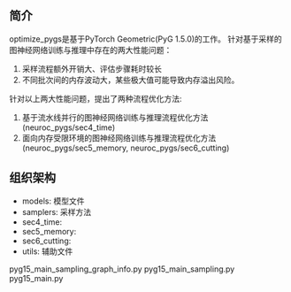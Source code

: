 ## 简介

optimize_pygs是基于PyTorch Geometric(PyG 1.5.0)的工作。
针对基于采样的图神经网络训练与推理中存在的两大性能问题：
1. 采样流程额外开销大、评估步骤耗时较长
2. 不同批次间的内存波动大，某些极大值可能导致内存溢出风险。

针对以上两大性能问题，提出了两种流程优化方法:
1. 基于流水线并行的图神经网络训练与推理流程优化方法(neuroc_pygs/sec4_time)
2. 面向内存受限环境的图神经网络训练与推理流程优化方法(neuroc_pygs/sec5_memory, neuroc_pygs/sec6_cutting)

## 组织架构

- models: 模型文件
- samplers: 采样方法
- sec4_time: 
- sec5_memory:
- sec6_cutting:
- utils: 辅助文件

pyg15_main_sampling_graph_info.py
pyg15_main_sampling.py
pyg15_main.py